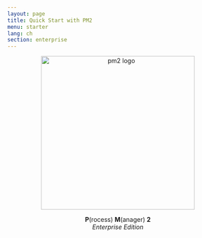 ```yaml
---
layout: page
title: Quick Start with PM2
menu: starter
lang: ch
section: enterprise
---
```


<p align="center">
    <img width="350px" src="{{site.baseurl}}/img/enterprise/enterprise-black.png" alt="pm2 logo">
</p>
<p align="center">
    <b>P</b>(rocess) <b>M</b>(anager) <b>2</b><br/>
    <i>Enterprise Edition</i>
</p>